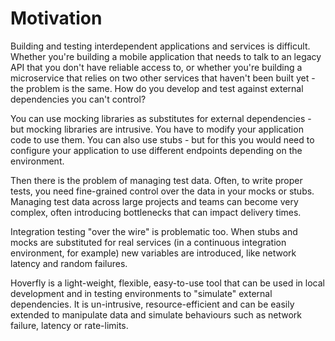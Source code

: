# Motivation

Building and testing interdependent applications and services is difficult. Whether you're building a mobile application that needs to talk to an legacy API that you don't have reliable access to, or whether you're building a microservice that relies on two other services that haven't been built yet - the problem is the same. How do you develop and test against external dependencies you can't control?

You can use mocking libraries as substitutes for external dependencies - but mocking libraries are intrusive. You have to modify your application code to use them. You can also use stubs - but for this you would need to configure your application to use different endpoints depending on the environment.

Then there is the problem of managing test data. Often, to write proper tests, you need fine-grained control over the data in your mocks or stubs. Managing test data across large projects and teams can become very complex, often introducing bottlenecks that can impact delivery times.

Integration testing "over the wire" is problematic too. When stubs and mocks are substituted for real services (in a continuous integration environment, for example) new variables are introduced, like network latency and random failures.

Hoverfly is a light-weight, flexible, easy-to-use tool that can be used in local development and in testing environments to "simulate" external dependencies. It is un-intrusive, resource-efficient and can be easily extended to manipulate data and simulate behaviours such as network failure, latency or rate-limits.

  
